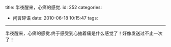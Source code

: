 title: 半夜醒来，心痛的感觉.
id: 252
categories:
  - 闲言碎语
date: 2010-06-18 10:15:47
tags:
---

半夜醒来，心痛的感觉.终于感受到心抽着痛是什么感觉了！好像发送过不止一次了！